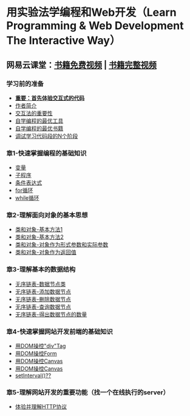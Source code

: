 # 用实验法学编程和Web开发（Learn Programming & Web Development The Interactive Way）

## 网易云课堂：[书籍免费视频](http://study.163.com/course/introduction/1004112064.htm) | [书籍完整视频](http://study.163.com/course/introduction/1005405001.htm)

### 学习前的准备

- [**重要：首先体验交互式的代码**]()
- [作者简介](/chapters/章0-学习前的准备/作者简介.md)
- [交互法的重要性]()
- [自学编程的最优工具](/chapters/章0-学习前的准备/自学编程的最优工具.md)
- [自学编程的最优书籍](/chapters/章0-学习前的准备/自学编程的最优书籍.md)
- [调试学习代码段的N个阶段](/chapters/章0-学习前的准备/调试学习代码段的N个阶段.md)

### 章1-快速掌握编程的基础知识

- [变量](/chapters/章1-快速掌握编程的基础知识/变量.md)
- [子程序](/chapters/章1-快速掌握编程的基础知识/子程序.md)
- [条件表达式](/chapters/章1-快速掌握编程的基础知识/条件表达式.md)
- [for循环](/chapters/章1-快速掌握编程的基础知识/for循环.md)
- [while循环](/chapters/章1-快速掌握编程的基础知识/while循环.md)

### 章2-理解面向对象的基本思想
- [类和对象-基本方法1](/chapters/章2-理解面向对象的基本思想/类和对象-基本方法1.md)
- [类和对象-基本方法2](/chapters/章2-理解面向对象的基本思想/类和对象-基本方法2.md)
- [类和对象-对象作为形式参数和实际参数](/chapters/章2-理解面向对象的基本思想/类和对象-对象作为形式参数和实际参数.md)
- [类和对象-对象作为返回值](/chapters/章2-理解面向对象的基本思想/类和对象-对象作为返回值.md)

### 章3-理解基本的数据结构

- [无序链表-数据节点类](/chapters/章3-理解基本的数据结构/无序链表-数据节点类.md)
- [无序链表-添加数据节点](/chapters/章3-理解基本的数据结构/无序链表-添加数据节点.md)
- [无序链表-删除数据节点](/chapters/章3-理解基本的数据结构/无序链表-删除数据节点.md)
- [无序链表-查询数据节点](/chapters/章3-理解基本的数据结构/无序链表-查询数据节点.md)
- [无序链表-得出数据节点的数量](/chapters/理解基本的数据结构/无序链表-得出数据节点的数量.md)

### 章4-快速掌握网站开发前端的基础知识

- [用DOM操控"div"Tag]()
- [用DOM操控Form]()
- [用DOM操控Canvas]()
- [用DOM操控Canvas]()
- [setInterval()??]()

### 章5-理解网站开发的重要功能（找一个在线执行的server）

- [体验并理解HTTP协议]()
